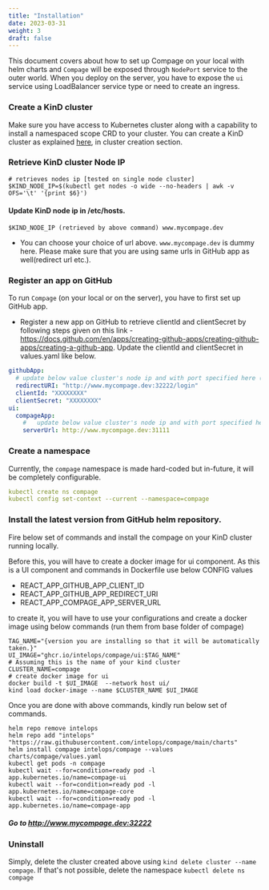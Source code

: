 ```yaml
---
title: "Installation"
date: 2023-03-31
weight: 3
draft: false
---
```


This document covers about how to set up Compage on your local with helm charts and `Compage` will be exposed
through `NodePort` service to the outer world. When you deploy
on
the server, you have to expose the `ui` service using LoadBalancer service type or need to create an ingress.

### Create a KinD cluster

Make sure you have access to Kubernetes cluster along with a capability to install a namespaced scope CRD to your
cluster.
You can create a KinD cluster as explained [here](https://github.com/intelops/compage/blob/main/CONTRIBUTING.md), in
cluster creation section.

### Retrieve KinD cluster Node IP

```shell
# retrieves nodes ip [tested on single node cluster]
$KIND_NODE_IP=$(kubectl get nodes -o wide --no-headers | awk -v OFS='\t' '{print $6}')
```

#### Update KinD node ip in /etc/hosts.

```shell
$KIND_NODE_IP (retrieved by above command) www.mycompage.dev
```

- You can choose your choice of url above. `www.mycompage.dev` is dummy here. Please make sure that you are using same
  urls in GitHub app as well(redirect url etc.).

### Register an app on GitHub

To run `Compage` (on your local or on the server), you have to first set up GitHub app.

- Register a new app on GitHub to retrieve clientId and clientSecret by following steps given on this
  link - https://docs.github.com/en/apps/creating-github-apps/creating-github-apps/creating-a-github-app.
  Update the clientId and clientSecret in values.yaml like below.

```yaml
githubApp:
  # update below value cluster's node ip and with port specified here (.Values.ui.service.nodePort)
  redirectURI: "http://www.mycompage.dev:32222/login"
  clientId: "XXXXXXXX"
  clientSecret: "XXXXXXXX"
ui:
  compageApp:
    #   update below value cluster's node ip and with port specified here (.Values.app.service.nodePort)
    serverUrl: http://www.mycompage.dev:31111
```

### Create a namespace

Currently, the `compage` namespace is made hard-coded but in-future, it will be completely configurable.

```yaml
kubectl create ns compage
kubectl config set-context --current --namespace=compage
```

### Install the latest version from GitHub helm repository.

Fire below set of commands and install the compage on your KinD cluster running locally.

Before this, you will have to create a docker image for ui component. As this is a UI component and commands in
Dockerfile use below CONFIG values

- REACT_APP_GITHUB_APP_CLIENT_ID
- REACT_APP_GITHUB_APP_REDIRECT_URI
- REACT_APP_COMPAGE_APP_SERVER_URL

to create it, you will have to use your configurations and create a docker image using below commands (run them from base folder of compage)

```shell
TAG_NAME="{version you are installing so that it will be automatically taken.}"
UI_IMAGE="ghcr.io/intelops/compage/ui:$TAG_NAME"
# Assuming this is the name of your kind cluster
CLUSTER_NAME=compage
# create docker image for ui
docker build -t $UI_IMAGE  --network host ui/
kind load docker-image --name $CLUSTER_NAME $UI_IMAGE
```

Once you are done with above commands, kindly run below set of commands. 

```shell
helm repo remove intelops
helm repo add "intelops" "https://raw.githubusercontent.com/intelops/compage/main/charts"
helm install compage intelops/compage --values charts/compage/values.yaml
kubectl get pods -n compage
kubectl wait --for=condition=ready pod -l app.kubernetes.io/name=compage-ui
kubectl wait --for=condition=ready pod -l app.kubernetes.io/name=compage-core
kubectl wait --for=condition=ready pod -l app.kubernetes.io/name=compage-app
```

##### Go to http://www.mycompage.dev:32222

### Uninstall

Simply, delete the cluster created above using `kind delete cluster --name compage`. If that's not possible, delete the
namespace `kubectl delete ns compage`